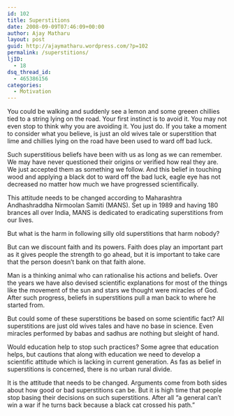 ```yaml
---
id: 102
title: Superstitions
date: 2008-09-09T07:46:09+00:00
author: Ajay Matharu
layout: post
guid: http://ajaymatharu.wordpress.com/?p=102
permalink: /superstitions/
ljID:
  - 18
dsq_thread_id:
  - 465386156
categories:
  - Motivation
---
```

You could be walking and suddenly see a lemon and some greeen chillies tied to a string lying on the road. Your first instinct is to avoid it. You may not even stop to think why you are avoiding it. You just do. If you take a moment to consider what you believe, is just an old wives tale or superstition that lime and chillies lying on the road have been used to ward off bad luck.

Such superstitious beliefs have been with us as long as we can remember. We may have never questioned their origins or verified how real they are. We just accepted them as something we follow. And this belief in touching wood and applying a black dot to ward off the bad luck, eagle eye has not decreased no matter how much we have progressed scientifically.

This attitude needs to be changed according to Maharashtra Andhashraddha Nirmoolan Samiti (MANS). Set up in 1989 and having 180 brances all over India, MANS is dedicated to eradicating superstitions from our lives.

But what is the harm in following silly old superstitions that harm nobody?

But can we discount faith and its powers. Faith does play an important part as it gives people the strength to go ahead, but it is important to take care that the person doesn&#8217;t bank on that faith alone.

Man is a thinking animal who can rationalise his actions and beliefs. Over the years we have also devised scientific explanations for most of the things like the movement of the sun and stars we thought were miracles of God. After such progress, beliefs in superstitions pull a man back to where he started from.

But could some of these superstitions be based on some scientific fact? All superstitions are just old wives tales and have no base in science. Even miracles performed by babas and sadhus are nothing but sleight of hand.

Would education help to stop such practices? Some agree that education helps, but cautions that along with education we need to develop a scientific attitude which is lacking in current generation. As fas as belief in superstitions is concerned, there is no urban rural divide.

It is the attitude that needs to be changed. Arguments come from both sides about how good or bad superstitions can be. But it is high time that people stop basing their decisions on such superstitions. After all &#8220;a general can&#8217;t win a war if he turns back because a black cat crossed his path.&#8221;